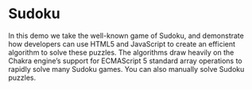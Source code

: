 Sudoku
======

In this demo we take the well-known game of Sudoku, and demonstrate how developers can use HTML5 and JavaScript to create an efficient algorithm to solve these puzzles. The algorithms draw heavily on the Chakra engine’s support for ECMAScript 5 standard array operations to rapidly solve many Sudoku games. You can also manually solve Sudoku puzzles.
